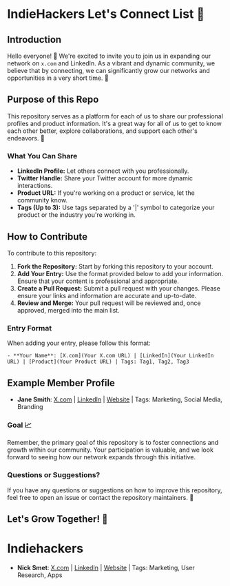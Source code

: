 # IndieHackers Let's Connect List 🌟

## Introduction
Hello everyone! 👋 We're excited to invite you to join us in expanding our network on `x.com` and LinkedIn. As a vibrant and dynamic community, we believe that by connecting, we can significantly grow our networks and opportunities in a very short time. 🚀

## Purpose of this Repo
This repository serves as a platform for each of us to share our professional profiles and product information. It's a great way for all of us to get to know each other better, explore collaborations, and support each other's endeavors. 🤝

### What You Can Share
- **LinkedIn Profile:** Let others connect with you professionally.
- **Twitter Handle:** Share your Twitter account for more dynamic interactions.
- **Product URL:** If you're working on a product or service, let the community know.
- **Tags (Up to 3):** Use tags separated by a '|' symbol to categorize your product or the industry you're working in.

## How to Contribute
To contribute to this repository:

1. **Fork the Repository:** Start by forking this repository to your account.
2. **Add Your Entry:** Use the format provided below to add your information. Ensure that your content is professional and appropriate.
3. **Create a Pull Request:** Submit a pull request with your changes. Please ensure your links and information are accurate and up-to-date.
4. **Review and Merge:** Your pull request will be reviewed and, once approved, merged into the main list.

### Entry Format
When adding your entry, please follow this format:

`- **Your Name**: [X.com](Your X.com URL) | [LinkedIn](Your LinkedIn URL) | [Product](Your Product URL) | Tags: Tag1, Tag2, Tag3`

## Example Member Profile

- **Jane Smith**: [X.com](#) | [LinkedIn](#) | [Website](#) | Tags: Marketing, Social Media, Branding



### Goal 📈
Remember, the primary goal of this repository is to foster connections and growth within our community. Your participation is valuable, and we look forward to seeing how our network expands through this initiative.

### Questions or Suggestions?
If you have any questions or suggestions on how to improve this repository, feel free to open an issue or contact the repository maintainers. 📝


## Let's Grow Together! 💪


# Indiehackers

- **Nick Smet**: [X.com](https://twitter.com/Nsmet93) | [LinkedIn](https://www.linkedin.com/in/nick-smet-646b1a70/) | [Website](https://usequalli.com/) | Tags: Marketing, User Research, Apps


